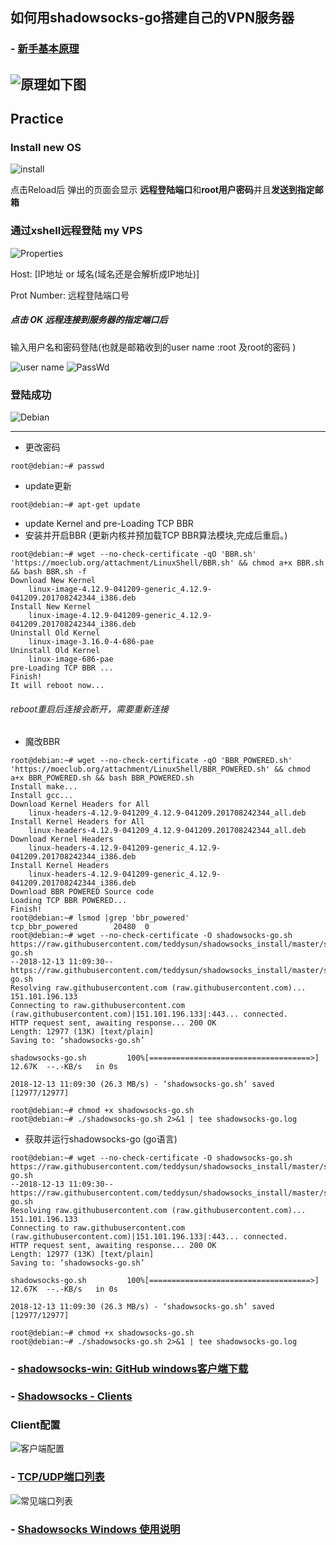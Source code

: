## 如何用shadowsocks-go搭建自己的VPN服务器
### - [****新手基本原理****](https://laucyun.com/5cce9d01b0a0210482d65f5bc040d83b.html)

![原理如下图](what-is-shadowsocks.png)
---
## Practice

### Install new OS
![install](pic01.png)

点击Reload后
弹出的页面会显示 **远程登陆端口**和**root用户密码**并且**发送到指定邮箱**

### 通过xshell远程登陆 my VPS
![Properties](xshell-Properties.png)

Host: [IP地址 or 域名(域名还是会解析成IP地址)]

Prot Number: 远程登陆端口号

##### 点击 OK 远程连接到服务器的指定端口后
输入用户名和密码登陆(也就是邮箱收到的user name :root 及root的密码 )

![user name](xshell-root.png)
![PassWd](xshell-Authentication.png)

### 登陆成功
![Debian](xshell-debian.png)

---
- 更改密码
```
root@debian:~# passwd
```
- update更新


```
root@debian:~# apt-get update

```
- update  Kernel and pre-Loading TCP BBR
- 安装并开启BBR (更新内核并预加载TCP BBR算法模块,完成后重启。)


```
root@debian:~# wget --no-check-certificate -qO 'BBR.sh' 'https://moeclub.org/attachment/LinuxShell/BBR.sh' && chmod a+x BBR.sh && bash BBR.sh -f
Download New Kernel
	linux-image-4.12.9-041209-generic_4.12.9-041209.201708242344_i386.deb
Install New Kernel
	linux-image-4.12.9-041209-generic_4.12.9-041209.201708242344_i386.deb
Uninstall Old Kernel
	linux-image-3.16.0-4-686-pae
Uninstall Old Kernel
	linux-image-686-pae
pre-Loading TCP BBR ...
Finish! 
It will reboot now...
```
###### reboot重启后连接会断开，需要重新连接



- 魔改BBR


```
root@debian:~# wget --no-check-certificate -qO 'BBR_POWERED.sh' 'https://moeclub.org/attachment/LinuxShell/BBR_POWERED.sh' && chmod a+x BBR_POWERED.sh && bash BBR_POWERED.sh
Install make...
Install gcc...
Download Kernel Headers for All
	linux-headers-4.12.9-041209_4.12.9-041209.201708242344_all.deb
Install Kernel Headers for All
	linux-headers-4.12.9-041209_4.12.9-041209.201708242344_all.deb
Download Kernel Headers
	linux-headers-4.12.9-041209-generic_4.12.9-041209.201708242344_i386.deb
Install Kernel Headers
	linux-headers-4.12.9-041209-generic_4.12.9-041209.201708242344_i386.deb
Download BBR POWERED Source code
Loading TCP BBR POWERED...
Finish! 
root@debian:~# lsmod |grep 'bbr_powered'
tcp_bbr_powered        20480  0 
root@debian:~# wget --no-check-certificate -O shadowsocks-go.sh https://raw.githubusercontent.com/teddysun/shadowsocks_install/master/shadowsocks-go.sh
--2018-12-13 11:09:30--  https://raw.githubusercontent.com/teddysun/shadowsocks_install/master/shadowsocks-go.sh
Resolving raw.githubusercontent.com (raw.githubusercontent.com)... 151.101.196.133
Connecting to raw.githubusercontent.com (raw.githubusercontent.com)|151.101.196.133|:443... connected.
HTTP request sent, awaiting response... 200 OK
Length: 12977 (13K) [text/plain]
Saving to: ‘shadowsocks-go.sh’

shadowsocks-go.sh         100%[====================================>]  12.67K  --.-KB/s   in 0s     

2018-12-13 11:09:30 (26.3 MB/s) - ‘shadowsocks-go.sh’ saved [12977/12977]

root@debian:~# chmod +x shadowsocks-go.sh
root@debian:~# ./shadowsocks-go.sh 2>&1 | tee shadowsocks-go.log
```

- 获取并运行shadowsocks-go (go语言)
```
root@debian:~# wget --no-check-certificate -O shadowsocks-go.sh https://raw.githubusercontent.com/teddysun/shadowsocks_install/master/shadowsocks-go.sh
--2018-12-13 11:09:30--  https://raw.githubusercontent.com/teddysun/shadowsocks_install/master/shadowsocks-go.sh
Resolving raw.githubusercontent.com (raw.githubusercontent.com)... 151.101.196.133
Connecting to raw.githubusercontent.com (raw.githubusercontent.com)|151.101.196.133|:443... connected.
HTTP request sent, awaiting response... 200 OK
Length: 12977 (13K) [text/plain]
Saving to: ‘shadowsocks-go.sh’

shadowsocks-go.sh         100%[====================================>]  12.67K  --.-KB/s   in 0s     

2018-12-13 11:09:30 (26.3 MB/s) - ‘shadowsocks-go.sh’ saved [12977/12977]

root@debian:~# chmod +x shadowsocks-go.sh
root@debian:~# ./shadowsocks-go.sh 2>&1 | tee shadowsocks-go.log
```

### - [****shadowsocks-win: GitHub windows客户端下载****](https://github.com/shadowsocks/shadowsocks-windows/releases)
### - [****Shadowsocks - Clients****](https://shadowsocks.org/en/download/clients.html)


### Client配置
![客户端配置](客户端配置.png)



### - [****TCP/UDP端口列表****](https://zh.wikipedia.org/wiki/TCP/UDP%E7%AB%AF%E5%8F%A3%E5%88%97%E8%A1%A8)
![常见端口列表](常见端口列表.png)

### - [****Shadowsocks Windows 使用说明****](https://github.com/shadowsocks/shadowsocks-windows/wiki/Shadowsocks-Windows-%E4%BD%BF%E7%94%A8%E8%AF%B4%E6%98%8E)


